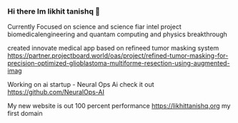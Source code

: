 ### Hi there Im likhit tanishq 👋


Currently Focused on science and science fiar intel project biomedicalengineering and quantam computing and physics breakthrough

created innovate medical app based on refineed tumor masking system   https://partner.projectboard.world/oas/project/refined-tumor-masking-for-precision-optimized-glioblastoma-multiforme-resection-using-augmented-imag

Working on ai startup - Neural Ops Ai check it out https://github.com/NeuralOps-AI

My new website is out 100 percent performance https://likhittanishq.org my first domain

<!--
**janareddyc7/janareddyc7** is a ✨ _special_ ✨ repository because its `README.md` (this file) appears on your GitHub profile.

Here are some ideas to get you started:

- 
-->
